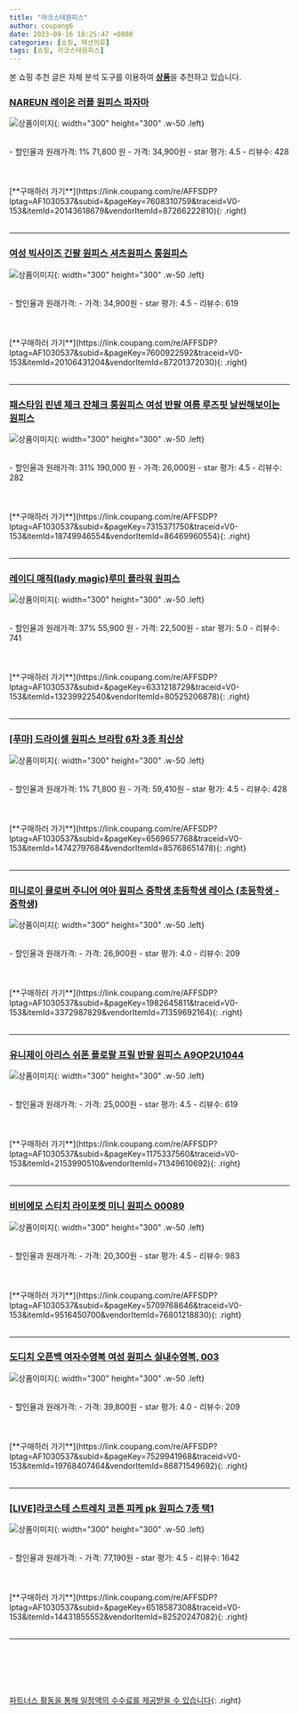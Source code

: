 ```yaml
---
title: "라코스테원피스"
author: coupang6
date: 2023-09-16 18:25:47 +0800
categories: [쇼핑, 패션의류]
tags: [쇼핑, 라코스테원피스]
---
```


본 쇼핑 추천 글은 자체 분석 도구를 이용하여 [**상품**](https://link.coupang.com/a/bao1ui)을 추천하고 있습니다.

### [NAREUN 레이온 러플 원피스 파자마](https://link.coupang.com/re/AFFSDP?lptag=AF1030537&subid=&pageKey=7608310759&traceid=V0-153&itemId=20143618679&vendorItemId=87266222810)

![상품이미지](https://thumbnail8.coupangcdn.com/thumbnails/remote/230x230ex/image/vendor_inventory/552a/56d7496df4fdf2b7daad447c05b7fc6340def8c04f44da57ec35658b136e.jpg){: width="300" height="300" .w-50 .left}


<br>
- 할인율과 원래가격: 1%  71,800   원
- 가격: 34,900원
- star 평가: 4.5
- 리뷰수: 428
<br>
<br>
<br>
<br>
[**구매하러 가기**](https://link.coupang.com/re/AFFSDP?lptag=AF1030537&subid=&pageKey=7608310759&traceid=V0-153&itemId=20143618679&vendorItemId=87266222810){: .right}
<br>
<br>

---

### [여성 빅사이즈 긴팔 원피스 셔츠원피스 롱원피스](https://link.coupang.com/re/AFFSDP?lptag=AF1030537&subid=&pageKey=7600922592&traceid=V0-153&itemId=20106431204&vendorItemId=87201372030)

![상품이미지](https://thumbnail10.coupangcdn.com/thumbnails/remote/230x230ex/image/vendor_inventory/9e59/2d4465e1ace65401df99e8a8e13330c6a0a33d7933091fce2963f0b67323.jpg){: width="300" height="300" .w-50 .left}


<br>
- 할인율과 원래가격: 
- 가격: 34,900원
- star 평가: 4.5
- 리뷰수: 619
<br>
<br>
<br>
<br>
[**구매하러 가기**](https://link.coupang.com/re/AFFSDP?lptag=AF1030537&subid=&pageKey=7600922592&traceid=V0-153&itemId=20106431204&vendorItemId=87201372030){: .right}
<br>
<br>

---

### [패스타임 린넨 체크 잔체크 롱원피스 여성 반팔 여름 루즈핏 날씬해보이는 원피스](https://link.coupang.com/re/AFFSDP?lptag=AF1030537&subid=&pageKey=7315371750&traceid=V0-153&itemId=18749946554&vendorItemId=86469960554)

![상품이미지](https://thumbnail7.coupangcdn.com/thumbnails/remote/230x230ex/image/vendor_inventory/7163/a4d02537eb2fbff5379e8e518ce07aaeed036c75e663c205f78b3bbb38f1.jpg){: width="300" height="300" .w-50 .left}


<br>
- 할인율과 원래가격: 31%  190,000   원
- 가격: 26,000원
- star 평가: 4.5
- 리뷰수: 282
<br>
<br>
<br>
<br>
[**구매하러 가기**](https://link.coupang.com/re/AFFSDP?lptag=AF1030537&subid=&pageKey=7315371750&traceid=V0-153&itemId=18749946554&vendorItemId=86469960554){: .right}
<br>
<br>

---

### [레이디 매직(lady magic)루미 플라워 원피스](https://link.coupang.com/re/AFFSDP?lptag=AF1030537&subid=&pageKey=6331218729&traceid=V0-153&itemId=13239922540&vendorItemId=80525206878)

![상품이미지](https://thumbnail8.coupangcdn.com/thumbnails/remote/230x230ex/image/vendor_inventory/ee0c/f91eafb305a281e6452895a26df3bae1c276eae4aa5933349b08488a4ca3.jpg){: width="300" height="300" .w-50 .left}


<br>
- 할인율과 원래가격: 37%  55,900   원
- 가격: 22,500원
- star 평가: 5.0
- 리뷰수: 741
<br>
<br>
<br>
<br>
[**구매하러 가기**](https://link.coupang.com/re/AFFSDP?lptag=AF1030537&subid=&pageKey=6331218729&traceid=V0-153&itemId=13239922540&vendorItemId=80525206878){: .right}
<br>
<br>

---

### [[푸마] 드라이셀 원피스 브라탑 6차 3종 최신상](https://link.coupang.com/re/AFFSDP?lptag=AF1030537&subid=&pageKey=6569657768&traceid=V0-153&itemId=14742797684&vendorItemId=85768651478)

![상품이미지](https://thumbnail9.coupangcdn.com/thumbnails/remote/230x230ex/image/vendor_inventory/da4d/acd1bd6e0c6c62215ded746a4011472a17e5c91aef152ffd27190bbf6a8a.jpg){: width="300" height="300" .w-50 .left}


<br>
- 할인율과 원래가격: 1%  71,800   원
- 가격: 59,410원
- star 평가: 4.5
- 리뷰수: 428
<br>
<br>
<br>
<br>
[**구매하러 가기**](https://link.coupang.com/re/AFFSDP?lptag=AF1030537&subid=&pageKey=6569657768&traceid=V0-153&itemId=14742797684&vendorItemId=85768651478){: .right}
<br>
<br>

---

### [미니로이 클로버 주니어 여아 원피스 중학생 초등학생 레이스 (초등학생 - 중학생)](https://link.coupang.com/re/AFFSDP?lptag=AF1030537&subid=&pageKey=1982645811&traceid=V0-153&itemId=3372987829&vendorItemId=71359692164)

![상품이미지](https://thumbnail8.coupangcdn.com/thumbnails/remote/230x230ex/image/vendor_inventory/cec9/ad6aacff8d2d3bf01fa32ce92f2a1407103928a6b64b7c2045f5ebb70ce3.jpg){: width="300" height="300" .w-50 .left}


<br>
- 할인율과 원래가격: 
- 가격: 26,900원
- star 평가: 4.0
- 리뷰수: 209
<br>
<br>
<br>
<br>
[**구매하러 가기**](https://link.coupang.com/re/AFFSDP?lptag=AF1030537&subid=&pageKey=1982645811&traceid=V0-153&itemId=3372987829&vendorItemId=71359692164){: .right}
<br>
<br>

---

### [유니제이 아리스 쉬폰 플로랄 프릴 반팔 원피스 A9OP2U1044](https://link.coupang.com/re/AFFSDP?lptag=AF1030537&subid=&pageKey=1175337560&traceid=V0-153&itemId=2153990510&vendorItemId=71349610692)

![상품이미지](https://thumbnail9.coupangcdn.com/thumbnails/remote/230x230ex/image/retail/images/2020/01/13/15/0/a8433229-bf3c-4164-a0fb-7b3ab681f845.jpg){: width="300" height="300" .w-50 .left}


<br>
- 할인율과 원래가격: 
- 가격: 25,000원
- star 평가: 4.5
- 리뷰수: 619
<br>
<br>
<br>
<br>
[**구매하러 가기**](https://link.coupang.com/re/AFFSDP?lptag=AF1030537&subid=&pageKey=1175337560&traceid=V0-153&itemId=2153990510&vendorItemId=71349610692){: .right}
<br>
<br>

---

### [비비에모 스티치 라이포켓 미니 원피스 00089](https://link.coupang.com/re/AFFSDP?lptag=AF1030537&subid=&pageKey=5709768646&traceid=V0-153&itemId=9516450700&vendorItemId=76801218830)

![상품이미지](https://thumbnail6.coupangcdn.com/thumbnails/remote/230x230ex/image/rs_quotation_api/ulgejop5/93270aac41a741c0a92ae62fa259279f.jpg){: width="300" height="300" .w-50 .left}


<br>
- 할인율과 원래가격: 
- 가격: 20,300원
- star 평가: 4.5
- 리뷰수: 983
<br>
<br>
<br>
<br>
[**구매하러 가기**](https://link.coupang.com/re/AFFSDP?lptag=AF1030537&subid=&pageKey=5709768646&traceid=V0-153&itemId=9516450700&vendorItemId=76801218830){: .right}
<br>
<br>

---

### [도디치 오픈백 여자수영복 여성 원피스 실내수영복, 003](https://link.coupang.com/re/AFFSDP?lptag=AF1030537&subid=&pageKey=7529941968&traceid=V0-153&itemId=19768407464&vendorItemId=86871549692)

![상품이미지](https://thumbnail7.coupangcdn.com/thumbnails/remote/230x230ex/image/vendor_inventory/3efa/47f22c1905d2f30519569329d5f06a74abd0f2cb3401bf895addb8c53464.jpg){: width="300" height="300" .w-50 .left}


<br>
- 할인율과 원래가격: 
- 가격: 39,800원
- star 평가: 4.0
- 리뷰수: 209
<br>
<br>
<br>
<br>
[**구매하러 가기**](https://link.coupang.com/re/AFFSDP?lptag=AF1030537&subid=&pageKey=7529941968&traceid=V0-153&itemId=19768407464&vendorItemId=86871549692){: .right}
<br>
<br>

---

### [[LIVE]라코스테 스트레치 코튼 피케 pk 원피스 7종 택1](https://link.coupang.com/re/AFFSDP?lptag=AF1030537&subid=&pageKey=6518587308&traceid=V0-153&itemId=14431855552&vendorItemId=82520247082)

![상품이미지](https://thumbnail8.coupangcdn.com/thumbnails/remote/230x230ex/image/vendor_inventory/f7f6/4f962fb149a7bc7e850d20bf6f0645eb853a80c01bd758808cf57579fb06.jpg){: width="300" height="300" .w-50 .left}


<br>
- 할인율과 원래가격: 
- 가격: 77,190원
- star 평가: 4.5
- 리뷰수: 1642
<br>
<br>
<br>
<br>
[**구매하러 가기**](https://link.coupang.com/re/AFFSDP?lptag=AF1030537&subid=&pageKey=6518587308&traceid=V0-153&itemId=14431855552&vendorItemId=82520247082){: .right}
<br>
<br>

---
<br><br><br><br><br> [파트너스 활동을 통해 일정액의 수수료를 제공받을 수 있습니다](https://link.coupang.com/a/bao1ui){: .right}
